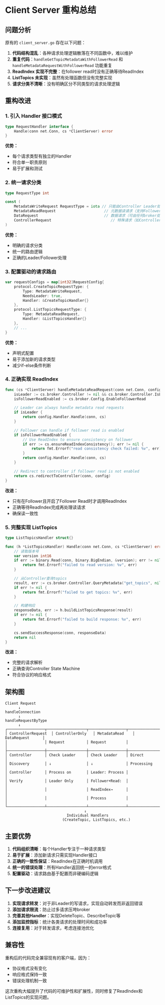 # Client Server 重构总结

## 问题分析

原有的 `client_server.go` 存在以下问题：

1. **代码结构混乱**：各种请求处理逻辑散落在不同函数中，难以维护
2. **重复代码**：`handleGetTopicMetadataWithFollowerRead` 和 `handleMetadataRequestWithFollowerRead` 功能重复
3. **ReadIndex 实现不完整**：在follower read时没有正确等待ReadIndex
4. **ListTopics 未实现**：虽然有处理函数但没有完整实现
5. **请求分类不清晰**：没有明确区分不同类型的请求处理逻辑

## 重构改进

### 1. 引入 Handler 接口模式

```go
type RequestHandler interface {
    Handle(conn net.Conn, cs *ClientServer) error
}
```

**优势：**
- 每个请求类型有独立的Handler
- 符合单一职责原则
- 易于扩展和测试

### 2. 统一请求分类

```go
type RequestType int

const (
    MetadataWriteRequest RequestType = iota // 只能由Controller Leader处理
    MetadataReadRequest                      // 元数据读请求（支持Follower Read）
    DataRequest                              // 数据请求（可由任何broker处理）
    ControllerRequest                           // 特殊请求（如Controller发现）
)
```

**优势：**
- 明确的请求分类
- 统一的路由逻辑
- 正确的Leader/Follower处理

### 3. 配置驱动的请求路由

```go
var requestConfigs = map[int32]RequestConfig{
    protocol.CreateTopicRequestType: {
        Type: MetadataWriteRequest, 
        NeedsLeader: true, 
        Handler: &CreateTopicHandler{}
    },
    protocol.ListTopicsRequestType: {
        Type: MetadataReadRequest, 
        Handler: &ListTopicsHandler{}
    },
    // ...
}
```

**优势：**
- 声明式配置
- 易于添加新的请求类型
- 减少if-else条件判断

### 4. 正确实现 ReadIndex

```go
func (cs *ClientServer) handleMetadataReadRequest(conn net.Conn, config RequestConfig) error {
    isLeader := cs.broker.Controller != nil && cs.broker.Controller.IsLeaderWithValidation()
    isFollowerReadEnabled := cs.broker.Config.EnableFollowerRead

    // Leader can always handle metadata read requests
    if isLeader {
        return config.Handler.Handle(conn, cs)
    }

    // Follower can handle if follower read is enabled
    if isFollowerReadEnabled {
        // Use ReadIndex to ensure consistency on follower
        if err := cs.ensureReadIndexConsistency(); err != nil {
            return fmt.Errorf("read consistency check failed: %v", err)
        }
        return config.Handler.Handle(conn, cs)
    }

    // Redirect to controller if follower read is not enabled
    return cs.redirectToController(conn, config)
}
```

**改进：**
- 只有在Follower且开启了Follower Read时才调用ReadIndex
- 正确等待ReadIndex完成再处理读请求
- 确保读一致性

### 5. 完整实现 ListTopics

```go
type ListTopicsHandler struct{}

func (h *ListTopicsHandler) Handle(conn net.Conn, cs *ClientServer) error {
    // 读取版本号
    var version int16
    if err := binary.Read(conn, binary.BigEndian, &version); err != nil {
        return fmt.Errorf("failed to read version: %v", err)
    }

    // 从Controller查询topics
    result, err := cs.broker.Controller.QueryMetadata("get_topics", nil)
    if err != nil {
        return fmt.Errorf("failed to get topics: %v", err)
    }

    // 构建响应
    responseData, err := h.buildListTopicsResponse(result)
    if err != nil {
        return fmt.Errorf("failed to build response: %v", err)
    }

    cs.sendSuccessResponse(conn, responseData)
    return nil
}
```

**改进：**
- 完整的请求解析
- 正确查询Controller State Machine
- 符合协议的响应格式

## 架构图

```
Client Request
      ↓
handleConnection
      ↓
handleRequestByType
      ↓
┌─────────────────┬──────────────────┬─────────────────┬──────────────────┐
│ ControllerRequest  │ ControllerOnly   │ MetadataRead    │ DataRequest      │
│                 │ Request          │ Request         │                  │
├─────────────────┼──────────────────┼─────────────────┼──────────────────┤
│ Controller      │ Check Leader     │ Check Leader    │ Direct           │
│ Discovery       │ ↓                │ ↓               │ Processing       │
│ Controller      │ Process on       │ Leader: Process │                  │
│ Verify          │ Leader Only      │ Follower+Read:  │                  │
│                 │                  │ ReadIndex→      │                  │
│                 │                  │ Process         │                  │
└─────────────────┴──────────────────┴─────────────────┴──────────────────┘
                                    ↓
                            Individual Handlers
                          (CreateTopic, ListTopics, etc.)
```

## 主要优势

1. **代码组织清晰**：每个Handler专注于一种请求类型
2. **易于扩展**：添加新请求只需实现Handler接口
3. **正确的一致性保证**：ReadIndex在正确时机调用
4. **统一的错误处理**：所有Handler返回统一的error格式
5. **配置驱动**：请求路由基于配置而非硬编码逻辑

## 下一步改进建议

1. **实现请求转发**：对于非Leader的写请求，实现自动转发而非返回错误
2. **添加请求限流**：防止过多请求压垮broker
3. **完善其他Handler**：实现DeleteTopic、DescribeTopic等
4. **添加监控指标**：统计各类请求的处理时间和成功率
5. **连接复用**：对于转发请求，考虑连接池优化

## 兼容性

重构后的代码完全兼容现有的客户端，因为：
- 协议格式没有变化
- 响应格式保持一致
- 错误处理机制一致

这次重构大幅提升了代码的可维护性和扩展性，同时修复了ReadIndex和ListTopics的实现问题。 